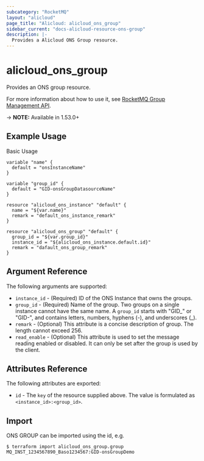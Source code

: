 ```yaml
---
subcategory: "RocketMQ"
layout: "alicloud"
page_title: "Alicloud: alicloud_ons_group"
sidebar_current: "docs-alicloud-resource-ons-group"
description: |-
  Provides a Alicloud ONS Group resource.
---
```


# alicloud\_ons\_group

Provides an ONS group resource.

For more information about how to use it, see [RocketMQ Group Management API](https://www.alibabacloud.com/help/doc-detail/29616.html). 

-> **NOTE:** Available in 1.53.0+

## Example Usage

Basic Usage

```
variable "name" {
  default = "onsInstanceName"
}

variable "group_id" {
  default = "GID-onsGroupDatasourceName"
}

resource "alicloud_ons_instance" "default" {
  name = "${var.name}"
  remark = "default_ons_instance_remark"
}

resource "alicloud_ons_group" "default" {
  group_id = "${var.group_id}"
  instance_id = "${alicloud_ons_instance.default.id}"
  remark = "dafault_ons_group_remark"
}
```

## Argument Reference

The following arguments are supported:

* `instance_id` - (Required) ID of the ONS Instance that owns the groups.
* `group_id` - (Required) Name of the group. Two groups on a single instance cannot have the same name. A `group_id` starts with "GID_" or "GID-", and contains letters, numbers, hyphens (-), and underscores (_).
* `remark` - (Optional) This attribute is a concise description of group. The length cannot exceed 256.
* `read_enable` - (Optional) This attribute is used to set the message reading enabled or disabled. It can only be set after the group is used by the client.

## Attributes Reference

The following attributes are exported:

* `id` - The `key` of the resource supplied above. The value is formulated as `<instance_id>:<group_id>`.

## Import

ONS GROUP can be imported using the id, e.g.

```
$ terraform import alicloud_ons_group.group MQ_INST_1234567890_Baso1234567:GID-onsGroupDemo
```
